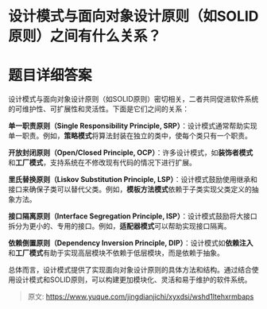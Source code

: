 # 设计模式与面向对象设计原则（如SOLID原则）之间有什么关系？

# 题目详细答案
设计模式与面向对象设计原则（如SOLID原则）密切相关，二者共同促进软件系统的可维护性、可扩展性和灵活性。下面是它们之间的关系：

**单一职责原则（Single Responsibility Principle, SRP）**：设计模式通常帮助实现单一职责。例如，**策略模式**将算法封装在独立的类中，使每个类只有一个职责。

**开放封闭原则（Open/Closed Principle, OCP）**：许多设计模式，如**装饰者模式**和**工厂模式**，支持系统在不修改现有代码的情况下进行扩展。

**里氏替换原则（Liskov Substitution Principle, LSP）**：设计模式鼓励使用继承和接口来确保子类可以替代父类。例如，**模板方法模式**依赖于子类实现父类定义的抽象方法。

**接口隔离原则（Interface Segregation Principle, ISP）**：设计模式鼓励将大接口拆分为更小的、专用的接口。例如，**适配器模式**可以帮助实现接口隔离。

**依赖倒置原则（Dependency Inversion Principle, DIP）**：设计模式如**依赖注入**和**工厂模式**有助于实现高层模块不依赖于低层模块，而是依赖于抽象。

总体而言，设计模式提供了实现面向对象设计原则的具体方法和结构。通过结合使用设计模式和SOLID原则，可以构建更加模块化、灵活和易于维护的软件系统。



> 原文: <https://www.yuque.com/jingdianjichi/xyxdsi/wshd1ltehxrmbaps>